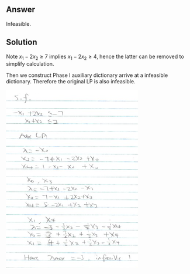 ## Answer

Infeasible.

## Solution
Note $x_{1} - 2x_{2} \geq 7$ implies $x_{1} - 2x_{2} \geq 4$, hence the latter can be removed to simplify calculation.

Then we construct Phase I auxiliary dictionary arrive at a infeasible dictionary. Therefore the original LP is also
infeasible.

![Algebra](SCAN.jpeg)
